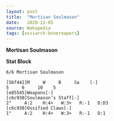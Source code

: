 ```yaml
---
layout: post
title:  "Mortisan Soulmason"
date:   2020-12-05
source: Wahapedia
tags: [ossiarch-bonereapers]
---
```


**Mortisan Soulmason**

**Stat Block**
```
6/6 Mortisan Soulmason
```

```
[56f442]M     W     B     Sa    [-]
5     6     10    5     
[e85545]Weapons[-]
[c6c930]Soulmason’s Staff[-]
2"     A:2    H:4+   W:3+   R:-1   D:D3  
[c6c930]Ossified Claws[-]
1"     A:2    H:4+   W:3+   R:-1   D:1   
```


